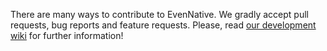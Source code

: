 There are many ways to contribute to EvenNative. We gradly accept pull requests, bug reports and feature requests. Please, read [our development wiki](https://github.com/jitsucom/eventnative/wiki)
for further information!
